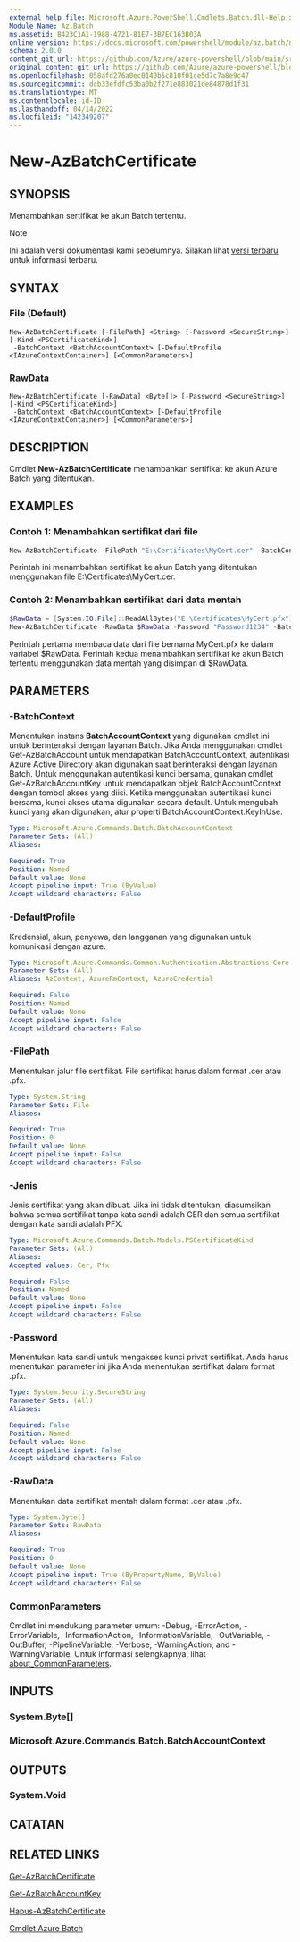 ```yaml
---
external help file: Microsoft.Azure.PowerShell.Cmdlets.Batch.dll-Help.xml
Module Name: Az.Batch
ms.assetid: B423C1A1-1988-4721-81E7-3B7EC163B03A
online version: https://docs.microsoft.com/powershell/module/az.batch/new-azbatchcertificate
schema: 2.0.0
content_git_url: https://github.com/Azure/azure-powershell/blob/main/src/Batch/Batch/help/New-AzBatchCertificate.md
original_content_git_url: https://github.com/Azure/azure-powershell/blob/main/src/Batch/Batch/help/New-AzBatchCertificate.md
ms.openlocfilehash: 058afd276a0ec0140b5c810f01ce5d7c7a8e9c47
ms.sourcegitcommit: dcb33efdfc53ba0b2f271e883021de84878d1f31
ms.translationtype: MT
ms.contentlocale: id-ID
ms.lasthandoff: 04/14/2022
ms.locfileid: "142349207"
---
```

# New-AzBatchCertificate

## SYNOPSIS
Menambahkan sertifikat ke akun Batch tertentu.

> [!NOTE]
>Ini adalah versi dokumentasi kami sebelumnya. Silakan lihat [versi terbaru](/powershell/module/az.batch/new-azbatchcertificate) untuk informasi terbaru.

## SYNTAX

### File (Default)
```
New-AzBatchCertificate [-FilePath] <String> [-Password <SecureString>] [-Kind <PSCertificateKind>]
 -BatchContext <BatchAccountContext> [-DefaultProfile <IAzureContextContainer>] [<CommonParameters>]
```

### RawData
```
New-AzBatchCertificate [-RawData] <Byte[]> [-Password <SecureString>] [-Kind <PSCertificateKind>]
 -BatchContext <BatchAccountContext> [-DefaultProfile <IAzureContextContainer>] [<CommonParameters>]
```

## DESCRIPTION
Cmdlet **New-AzBatchCertificate** menambahkan sertifikat ke akun Azure Batch yang ditentukan.

## EXAMPLES

### Contoh 1: Menambahkan sertifikat dari file
```powershell
New-AzBatchCertificate -FilePath "E:\Certificates\MyCert.cer" -BatchContext $Context
```

Perintah ini menambahkan sertifikat ke akun Batch yang ditentukan menggunakan file E:\Certificates\MyCert.cer.

### Contoh 2: Menambahkan sertifikat dari data mentah
```powershell
$RawData = [System.IO.File]::ReadAllBytes("E:\Certificates\MyCert.pfx")
New-AzBatchCertificate -RawData $RawData -Password "Password1234" -BatchContext $Context
```

Perintah pertama membaca data dari file bernama MyCert.pfx ke dalam variabel $RawData.
Perintah kedua menambahkan sertifikat ke akun Batch tertentu menggunakan data mentah yang disimpan di $RawData.

## PARAMETERS

### -BatchContext
Menentukan instans **BatchAccountContext** yang digunakan cmdlet ini untuk berinteraksi dengan layanan Batch.
Jika Anda menggunakan cmdlet Get-AzBatchAccount untuk mendapatkan BatchAccountContext, autentikasi Azure Active Directory akan digunakan saat berinteraksi dengan layanan Batch. Untuk menggunakan autentikasi kunci bersama, gunakan cmdlet Get-AzBatchAccountKey untuk mendapatkan objek BatchAccountContext dengan tombol akses yang diisi. Ketika menggunakan autentikasi kunci bersama, kunci akses utama digunakan secara default. Untuk mengubah kunci yang akan digunakan, atur properti BatchAccountContext.KeyInUse.

```yaml
Type: Microsoft.Azure.Commands.Batch.BatchAccountContext
Parameter Sets: (All)
Aliases:

Required: True
Position: Named
Default value: None
Accept pipeline input: True (ByValue)
Accept wildcard characters: False
```

### -DefaultProfile
Kredensial, akun, penyewa, dan langganan yang digunakan untuk komunikasi dengan azure.

```yaml
Type: Microsoft.Azure.Commands.Common.Authentication.Abstractions.Core.IAzureContextContainer
Parameter Sets: (All)
Aliases: AzContext, AzureRmContext, AzureCredential

Required: False
Position: Named
Default value: None
Accept pipeline input: False
Accept wildcard characters: False
```

### -FilePath
Menentukan jalur file sertifikat.
File sertifikat harus dalam format .cer atau .pfx.

```yaml
Type: System.String
Parameter Sets: File
Aliases:

Required: True
Position: 0
Default value: None
Accept pipeline input: False
Accept wildcard characters: False
```

### -Jenis
Jenis sertifikat yang akan dibuat. Jika ini tidak ditentukan, diasumsikan bahwa semua sertifikat tanpa kata sandi adalah CER dan semua sertifikat dengan kata sandi adalah PFX.

```yaml
Type: Microsoft.Azure.Commands.Batch.Models.PSCertificateKind
Parameter Sets: (All)
Aliases:
Accepted values: Cer, Pfx

Required: False
Position: Named
Default value: None
Accept pipeline input: False
Accept wildcard characters: False
```

### -Password
Menentukan kata sandi untuk mengakses kunci privat sertifikat.
Anda harus menentukan parameter ini jika Anda menentukan sertifikat dalam format .pfx.

```yaml
Type: System.Security.SecureString
Parameter Sets: (All)
Aliases:

Required: False
Position: Named
Default value: None
Accept pipeline input: False
Accept wildcard characters: False
```

### -RawData
Menentukan data sertifikat mentah dalam format .cer atau .pfx.

```yaml
Type: System.Byte[]
Parameter Sets: RawData
Aliases:

Required: True
Position: 0
Default value: None
Accept pipeline input: True (ByPropertyName, ByValue)
Accept wildcard characters: False
```

### CommonParameters
Cmdlet ini mendukung parameter umum: -Debug, -ErrorAction, -ErrorVariable, -InformationAction, -InformationVariable, -OutVariable, -OutBuffer, -PipelineVariable, -Verbose, -WarningAction, and -WarningVariable. Untuk informasi selengkapnya, lihat [about_CommonParameters](http://go.microsoft.com/fwlink/?LinkID=113216).

## INPUTS

### System.Byte[]

### Microsoft.Azure.Commands.Batch.BatchAccountContext

## OUTPUTS

### System.Void

## CATATAN

## RELATED LINKS

[Get-AzBatchCertificate](./Get-AzBatchCertificate.md)

[Get-AzBatchAccountKey](./Get-AzBatchAccountKey.md)

[Hapus-AzBatchCertificate](./Remove-AzBatchCertificate.md)

[Cmdlet Azure Batch](/powershell/module/Az.Batch/)

